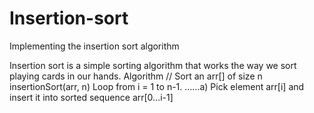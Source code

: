 # Insertion-sort
Implementing the insertion sort algorithm

Insertion sort is a simple sorting algorithm that works the way we sort playing cards in our hands.
Algorithm
// Sort an arr[] of size n
insertionSort(arr, n)
Loop from i = 1 to n-1.
……a) Pick element arr[i] and insert it into sorted sequence arr[0…i-1]
